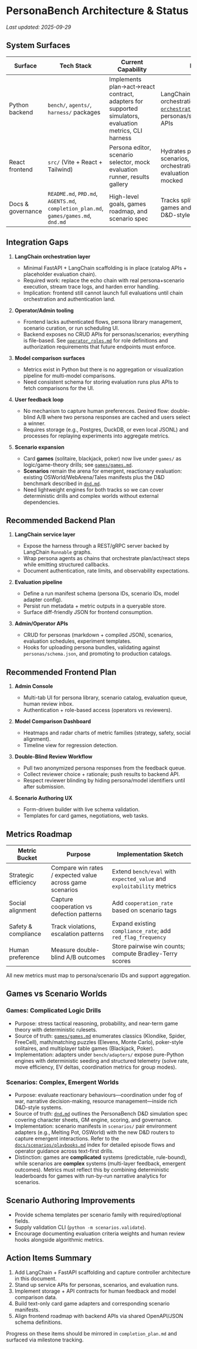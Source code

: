 # PersonaBench Architecture & Status

_Last updated: 2025-09-29_

## System Surfaces

| Surface | Tech Stack | Current Capability | Notes |
| --- | --- | --- | --- |
| Python backend | `bench/`, `agents/`, `harness/` packages | Implements plan→act→react contract, adapters for supported simulators, evaluation metrics, CLI harness | LangChain + FastAPI orchestration service (see [`orchestration/`](../orchestration/)) publishes personas/scenarios/games APIs |
| React frontend | `src/` (Vite + React + Tailwind) | Persona editor, scenario selector, mock evaluation runner, results gallery | Hydrates personas, scenarios, and games from orchestration service; evaluation wiring still mocked |
| Docs & governance | `README.md`, `PRD.md`, `AGENTS.md`, `completion_plan.md`, `games/games.md`, `dnd.md` | High-level goals, games roadmap, and scenario spec | Tracks split between logic games and emergent D&D-style scenarios |

## Integration Gaps

1. **LangChain orchestration layer**
   - Minimal FastAPI + LangChain scaffolding is in place (catalog APIs + placeholder evaluation chain).
   - Required work: replace the echo chain with real persona+scenario execution, stream trace logs, and harden error handling.
   - Implication: frontend still cannot launch full evaluations until chain orchestration and authentication land.

2. **Operator/Admin tooling**
   - Frontend lacks authenticated flows, persona library management, scenario curation, or run scheduling UI.
   - Backend exposes no CRUD APIs for personas/scenarios; everything is file-based. See [`operator_roles.md`](./operator_roles.md) for role definitions and authorization requirements that future endpoints must enforce.

3. **Model comparison surfaces**
   - Metrics exist in Python but there is no aggregation or visualization pipeline for multi-model comparisons.
   - Need consistent schema for storing evaluation runs plus APIs to fetch comparisons for the UI.

4. **User feedback loop**
   - No mechanism to capture human preferences. Desired flow: double-blind A/B where two persona responses are cached and users select a winner.
   - Requires storage (e.g., Postgres, DuckDB, or even local JSONL) and processes for replaying experiments into aggregate metrics.

5. **Scenario expansion**
   - Card **games** (solitaire, blackjack, poker) now live under `games/` as logic/game-theory drills; see [`games/games.md`](../games/games.md).
   - **Scenarios** remain the arena for emergent, reactionary evaluation: existing OSWorld/WebArena/Tales manifests plus the D&D benchmark described in [`dnd.md`](../dnd.md).
   - Need lightweight engines for both tracks so we can cover deterministic drills and complex worlds without external dependencies.

## Recommended Backend Plan

1. **LangChain service layer**
   - Expose the harness through a REST/gRPC server backed by LangChain `Runnable` graphs.
   - Wrap persona agents as chains that orchestrate plan/act/react steps while emitting structured callbacks.
   - Document authentication, rate limits, and observability expectations.

2. **Evaluation pipeline**
   - Define a run manifest schema (persona IDs, scenario IDs, model adapter config).
   - Persist run metadata + metric outputs in a queryable store.
   - Surface diff-friendly JSON for frontend consumption.

3. **Admin/Operator APIs**
   - CRUD for personas (markdown + compiled JSON), scenarios, evaluation schedules, experiment templates.
   - Hooks for uploading persona bundles, validating against `personas/schema.json`, and promoting to production catalogs.

## Recommended Frontend Plan

1. **Admin Console**
   - Multi-tab UI for persona library, scenario catalog, evaluation queue, human review inbox.
   - Authentication + role-based access (operators vs reviewers).

2. **Model Comparison Dashboard**
   - Heatmaps and radar charts of metric families (strategy, safety, social alignment).
   - Timeline view for regression detection.

3. **Double-Blind Review Workflow**
   - Pull two anonymized persona responses from the feedback queue.
   - Collect reviewer choice + rationale; push results to backend API.
   - Respect reviewer blinding by hiding persona/model identifiers until after submission.

4. **Scenario Authoring UX**
   - Form-driven builder with live schema validation.
   - Templates for card games, negotiations, web tasks.

## Metrics Roadmap

| Metric Bucket | Purpose | Implementation Sketch |
| --- | --- | --- |
| Strategic efficiency | Compare win rates / expected value across game scenarios | Extend `bench/eval` with `expected_value` and `exploitability` metrics |
| Social alignment | Capture cooperation vs defection patterns | Add `cooperation_rate` based on scenario tags |
| Safety & compliance | Track violations, escalation patterns | Expand existing `compliance_rate`; add `red_flag_frequency` |
| Human preference | Measure double-blind A/B outcomes | Store pairwise win counts; compute Bradley-Terry scores |

All new metrics must map to persona/scenario IDs and support aggregation.

## Games vs Scenario Worlds

### Games: Complicated Logic Drills

- Purpose: stress tactical reasoning, probability, and near-term game theory with deterministic rulesets.
- Source of truth: [`games/games.md`](../games/games.md) enumerates classics (Klondike, Spider, FreeCell), math/matching puzzles (Elevens, Monte Carlo), poker-style solitaires, and multiplayer table games (Blackjack, Poker).
- Implementation: adapters under `bench/adapters/` expose pure-Python engines with deterministic seeding and structured telemetry (solve rate, move efficiency, EV deltas, coordination metrics for group modes).

### Scenarios: Complex, Emergent Worlds

- Purpose: evaluate reactionary behaviours—coordination under fog of war, narrative decision-making, resource management—inside rich D&D-style systems.
- Source of truth: [`dnd.md`](../dnd.md) outlines the PersonaBench D&D simulation spec covering character sheets, GM engine, scoring, and governance.
- Implementation: scenario manifests in `scenarios/` pair environment adapters (e.g., Melting Pot, OSWorld) with the new D&D routers to capture emergent interactions. Refer to the [`docs/scenarios/playbooks.md`](./scenarios/playbooks.md) index for detailed episode flows and operator guidance across text-first drills.
- Distinction: games are **complicated** systems (predictable, rule-bound), while scenarios are **complex** systems (multi-layer feedback, emergent outcomes). Metrics must reflect this by combining deterministic leaderboards for games with run-by-run narrative analytics for scenarios.

## Scenario Authoring Improvements

- Provide schema templates per scenario family with required/optional fields.
- Supply validation CLI (`python -m scenarios.validate`).
- Encourage documenting evaluation criteria weights and human review hooks alongside algorithmic metrics.

## Action Items Summary

1. Add LangChain + FastAPI scaffolding and capture controller architecture in this document.
2. Stand up service APIs for personas, scenarios, and evaluation runs.
3. Implement storage + API contracts for human feedback and model comparison data.
4. Build text-only card game adapters and corresponding scenario manifests.
5. Align frontend roadmap with backend APIs via shared OpenAPI/JSON schema definitions.

Progress on these items should be mirrored in `completion_plan.md` and surfaced via milestone tracking.
